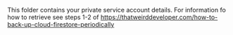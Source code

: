 This folder contains your private service account details.
For information fo how to retrieve see steps 1-2 of
https://thatweirddeveloper.com/how-to-back-up-cloud-firestore-periodically
